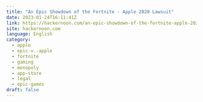 ```yaml
---
title: "An Epic Showdown of the Fortnite - Apple 2020 Lawsuit"
date: 2023-01-24T16:11:41Z
link: https://hackernoon.com/an-epic-showdown-of-the-fortnite-apple-2020-lawsuit?source=rss&utm_medium=RSS&utm_source=news.12bit.vn
site: hackernoon.com
language: English
category:
  - apple
  - epic-v.-apple
  - fortnite
  - gaming
  - monopoly
  - app-store
  - legal
  - epic-games
draft: false
---
```

